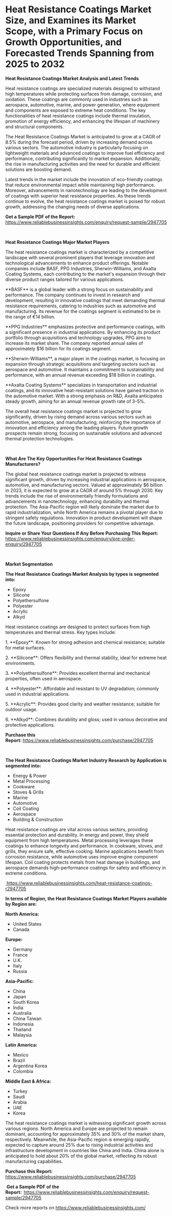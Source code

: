 <p><h1>Heat Resistance Coatings Market Size, and Examines its Market Scope, with a Primary Focus on Growth Opportunities, and Forecasted Trends Spanning from 2025 to 2032</h1></p><p><strong>Heat Resistance Coatings Market Analysis and Latest Trends</strong></p>
<p><p>Heat resistance coatings are specialized materials designed to withstand high temperatures while protecting surfaces from damage, corrosion, and oxidation. These coatings are commonly used in industries such as aerospace, automotive, marine, and power generation, where equipment and components are exposed to extreme heat conditions. The key functionalities of heat resistance coatings include thermal insulation, promotion of energy efficiency, and enhancing the lifespan of machinery and structural components.</p><p>The Heat Resistance Coatings Market is anticipated to grow at a CAGR of 8.5% during the forecast period, driven by increasing demand across various sectors. The automotive industry is particularly focusing on lightweight materials and advanced coatings to improve fuel efficiency and performance, contributing significantly to market expansion. Additionally, the rise in manufacturing activities and the need for durable and efficient solutions are boosting demand.</p><p>Latest trends in the market include the innovation of eco-friendly coatings that reduce environmental impact while maintaining high performance. Moreover, advancements in nanotechnology are leading to the development of coatings with superior heat resistance properties. As these trends continue to evolve, the heat resistance coatings market is poised for robust growth, addressing the changing needs of diverse applications.</p></p>
<p><strong>Get a Sample PDF of the Report:&nbsp;</strong> <a href="https://www.reliablebusinessinsights.com/enquiry/request-sample/2947705?utm_campaign=3360&utm_medium=2&utm_source=Github&utm_content=ia&utm_term=12032025&utm_id=heat-resistance-coatings">https://www.reliablebusinessinsights.com/enquiry/request-sample/2947705</a></p>
<p>&nbsp;</p>
<p><strong>Heat Resistance Coatings Major Market Players</strong></p>
<p><p>The heat resistance coatings market is characterized by a competitive landscape with several prominent players that leverage innovation and technological advancements to enhance product offerings. Notable companies include BASF, PPG Industries, Sherwin-Williams, and Axalta Coating Systems, each contributing to the market's expansion through their diverse product ranges tailored for various applications.</p><p>**BASF** is a global leader with a strong focus on sustainability and performance. The company continues to invest in research and development, resulting in innovative coatings that meet demanding thermal resistance requirements, catering to industries such as automotive and manufacturing. Its revenue for the coatings segment is estimated to be in the range of €14 billion.</p><p>**PPG Industries** emphasizes protective and performance coatings, with a significant presence in industrial applications. By enhancing its product portfolio through acquisitions and technology upgrades, PPG aims to increase its market share. The company reported annual sales of approximately $16 billion for its coatings segment.</p><p>**Sherwin-Williams**, a major player in the coatings market, is focusing on expansion through strategic acquisitions and targeting sectors such as aerospace and automotive. It maintains a commitment to sustainability and performance, with an annual revenue exceeding $18 billion in coatings.</p><p>**Axalta Coating Systems** specializes in transportation and industrial coatings, and its innovative heat-resistant solutions have gained traction in the automotive market. With a strong emphasis on R&D, Axalta anticipates steady growth, aiming for an annual revenue growth rate of 3-5%.</p><p>The overall heat resistance coatings market is projected to grow significantly, driven by rising demand across various sectors such as automotive, aerospace, and manufacturing, reinforcing the importance of innovation and efficiency among the leading players. Future growth prospects remain strong, focusing on sustainable solutions and advanced thermal protection technologies.</p></p>
<p>&nbsp;</p>
<p><strong>What Are The Key Opportunities For Heat Resistance Coatings Manufacturers?</strong></p>
<p><p>The global heat resistance coatings market is projected to witness significant growth, driven by increasing industrial applications in aerospace, automotive, and manufacturing sectors. Valued at approximately $6 billion in 2023, it is expected to grow at a CAGR of around 5% through 2030. Key trends include the rise of environmentally friendly formulations and advancements in nanotechnology, enhancing durability and thermal protection. The Asia-Pacific region will likely dominate the market due to rapid industrialization, while North America remains a pivotal player due to stringent safety regulations. Innovation in product development will shape the future landscape, positioning providers for competitive advantage.</p></p>
<p><strong>Inquire or Share Your Questions If Any Before Purchasing This Report:</strong> <a href="https://www.reliablebusinessinsights.com/enquiry/pre-order-enquiry/2947705?utm_campaign=3360&utm_medium=2&utm_source=Github&utm_content=ia&utm_term=12032025&utm_id=heat-resistance-coatings">https://www.reliablebusinessinsights.com/enquiry/pre-order-enquiry/2947705</a></p>
<p>&nbsp;</p>
<p><strong>Market Segmentation</strong></p>
<p><strong>The Heat Resistance Coatings Market Analysis by types is segmented into:</strong></p>
<p><ul><li>Epoxy</li><li>Silicone</li><li>Polyethersulfone</li><li>Polyester</li><li>Acrylic</li><li>Alkyd</li></ul></p>
<p><p>Heat resistance coatings are designed to protect surfaces from high temperatures and thermal stress. Key types include:</p><p>1. **Epoxy**: Known for strong adhesion and chemical resistance; suitable for metal surfaces.</p><p>2. **Silicone**: Offers flexibility and thermal stability, ideal for extreme heat environments.</p><p>3. **Polyethersulfone**: Provides excellent thermal and mechanical properties, often used in aerospace.</p><p>4. **Polyester**: Affordable and resistant to UV degradation; commonly used in industrial applications.</p><p>5. **Acrylic**: Provides good clarity and weather resistance; suitable for outdoor usage.</p><p>6. **Alkyd**: Combines durability and gloss; used in various decorative and protective applications.</p></p>
<p><strong>Purchase this Report:&nbsp;</strong><a href="https://www.reliablebusinessinsights.com/purchase/2947705?utm_campaign=3360&utm_medium=2&utm_source=Github&utm_content=ia&utm_term=12032025&utm_id=heat-resistance-coatings">https://www.reliablebusinessinsights.com/purchase/2947705</a></p>
<p>&nbsp;</p>
<p><strong>The Heat Resistance Coatings Market Industry Research by Application is segmented into:</strong></p>
<p><ul><li>Energy & Power</li><li>Metal Processing</li><li>Cookware</li><li>Stoves & Grills</li><li>Marine</li><li>Automotive</li><li>Coil Coating</li><li>Aerospace</li><li>Building & Construction</li></ul></p>
<p><p>Heat resistance coatings are vital across various sectors, providing essential protection and durability. In energy and power, they shield equipment from high temperatures. Metal processing leverages these coatings to enhance longevity and performance. In cookware, stoves, and grills, they ensure safe, effective cooking. Marine applications benefit from corrosion resistance, while automotive uses improve engine component lifespan. Coil coating protects metals from heat damage in buildings, and aerospace demands high-performance coatings for safety and efficiency in extreme conditions.</p></p>
<p><a href="https://www.reliablebusinessinsights.com/heat-resistance-coatings-r2947705?utm_campaign=3360&utm_medium=2&utm_source=Github&utm_content=ia&utm_term=12032025&utm_id=heat-resistance-coatings">&nbsp;https://www.reliablebusinessinsights.com/heat-resistance-coatings-r2947705</a></p>
<p><strong>In terms of Region, the Heat Resistance Coatings Market Players available by Region are:</strong></p>
<p>
    <p> <strong> North America: </strong>
        <ul>
            <li>United States</li>
            <li>Canada</li>
        </ul>
        </p> 
    <p> <strong> Europe: </strong>
        <ul>
            <li>Germany</li>
            <li>France</li>
            <li>U.K.</li>
            <li>Italy</li>
            <li>Russia</li>
        </ul>
        </p> 
    <p> <strong> Asia-Pacific: </strong>
        <ul>
            <li>China</li>
            <li>Japan</li>
            <li>South Korea</li>
            <li>India</li>
            <li>Australia</li>
            <li>China Taiwan</li>
            <li>Indonesia</li>
            <li>Thailand</li>
            <li>Malaysia</li>
        </ul>
        </p> 
    <p> <strong> Latin America: </strong>
        <ul>
            <li>Mexico</li>
            <li>Brazil</li>
            <li>Argentina Korea</li>
            <li>Colombia</li>
        </ul>
        </p> 
    <p> <strong> Middle East & Africa: </strong>
        <ul>
            <li>Turkey</li>
            <li>Saudi</li>
            <li>Arabia</li>
            <li>UAE</li>
            <li>Korea</li>
        </ul>
    </p>
    </p>
<p><p>The heat resistance coatings market is witnessing significant growth across various regions. North America and Europe are projected to remain dominant, accounting for approximately 35% and 30% of the market share, respectively. Meanwhile, the Asia-Pacific region is emerging rapidly, expected to capture around 25% due to rising industrial activities and infrastructure development in countries like China and India. China alone is anticipated to hold about 20% of the global market, reflecting its robust manufacturing capabilities.</p></p>
<p><strong>Purchase this Report: </strong><a href="https://www.reliablebusinessinsights.com/purchase/2947705?utm_campaign=3360&utm_medium=2&utm_source=Github&utm_content=ia&utm_term=12032025&utm_id=heat-resistance-coatings">https://www.reliablebusinessinsights.com/purchase/2947705</a></p>
<p>&nbsp;<strong>Get a Sample PDF of the Report:&nbsp;&nbsp;</strong><a href="https://www.reliablebusinessinsights.com/enquiry/request-sample/2947705?utm_campaign=3360&utm_medium=2&utm_source=Github&utm_content=ia&utm_term=12032025&utm_id=heat-resistance-coatings">https://www.reliablebusinessinsights.com/enquiry/request-sample/2947705</a></p>
<p><strong></strong></p>
<p>Check more reports on <a href="https://www.reliablebusinessinsights.com/?utm_campaign=3360&utm_medium=2&utm_source=Github&utm_content=ia&utm_term=12032025&utm_id=heat-resistance-coatings">https://www.reliablebusinessinsights.com/</a></p>